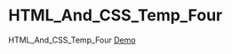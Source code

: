 # HTML_And_CSS_Temp_Four
HTML_And_CSS_Temp_Four
[Demo](https://mariamelagamii.github.io/HTML_And_CSS_Temp_Four/)
